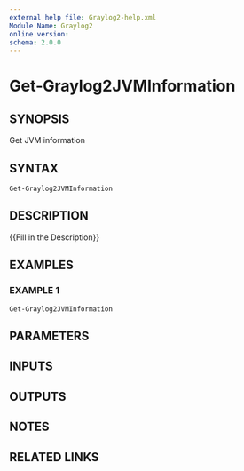 ```yaml
---
external help file: Graylog2-help.xml
Module Name: Graylog2
online version:
schema: 2.0.0
---
```


# Get-Graylog2JVMInformation

## SYNOPSIS
Get JVM information

## SYNTAX

```
Get-Graylog2JVMInformation
```

## DESCRIPTION
{{Fill in the Description}}

## EXAMPLES

### EXAMPLE 1
```
Get-Graylog2JVMInformation
```

## PARAMETERS

## INPUTS

## OUTPUTS

## NOTES

## RELATED LINKS
